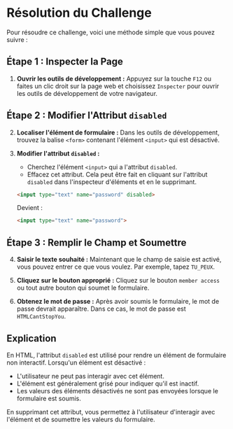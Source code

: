 # Résolution du Challenge

Pour résoudre ce challenge, voici une méthode simple que vous pouvez suivre :

## Étape 1 : Inspecter la Page

1. **Ouvrir les outils de développement :** Appuyez sur la touche `F12` ou faites un clic droit sur la page web et choisissez `Inspecter` pour ouvrir les outils de développement de votre navigateur.

## Étape 2 : Modifier l'Attribut `disabled`

2. **Localiser l'élément de formulaire :** Dans les outils de développement, trouvez la balise `<form>` contenant l'élément `<input>` qui est désactivé.

3. **Modifier l'attribut `disabled` :**
   - Cherchez l'élément `<input>` qui a l'attribut `disabled`.
   - Effacez cet attribut. Cela peut être fait en cliquant sur l'attribut `disabled` dans l'inspecteur d'éléments et en le supprimant.

   ```html
   <input type="text" name="password" disabled>
   ```

   Devient :

   ```html
   <input type="text" name="password">
   ```

## Étape 3 : Remplir le Champ et Soumettre

4. **Saisir le texte souhaité :** Maintenant que le champ de saisie est activé, vous pouvez entrer ce que vous voulez. Par exemple, tapez `TU_PEUX`.

5. **Cliquez sur le bouton approprié :** Cliquez sur le bouton `member access` ou tout autre bouton qui soumet le formulaire.

6. **Obtenez le mot de passe :** Après avoir soumis le formulaire, le mot de passe devrait apparaître. Dans ce cas, le mot de passe est `HTMLCantStopYou`.

## Explication

En HTML, l'attribut `disabled` est utilisé pour rendre un élément de formulaire non interactif. Lorsqu'un élément est désactivé :

- L'utilisateur ne peut pas interagir avec cet élément.
- L'élément est généralement grisé pour indiquer qu'il est inactif.
- Les valeurs des éléments désactivés ne sont pas envoyées lorsque le formulaire est soumis.

En supprimant cet attribut, vous permettez à l'utilisateur d'interagir avec l'élément et de soumettre les valeurs du formulaire.

